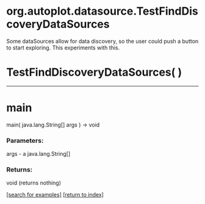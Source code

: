 # org.autoplot.datasource.TestFindDiscoveryDataSources

Some dataSources allow for data discovery, so the user could push a button
 to start exploring.  This experiments with this.

# TestFindDiscoveryDataSources( )


***
<a name="main"></a>
# main
main( java.lang.String[] args ) &rarr; void



### Parameters:
args - a java.lang.String[]

### Returns:
void (returns nothing)


<a href="https://github.com/autoplot/dev/search?q=main&unscoped_q=main">[search for examples]</a>
<a href="https://github.com/autoplot/documentation/blob/master/javadoc/index-all.md">[return to index]</a>

